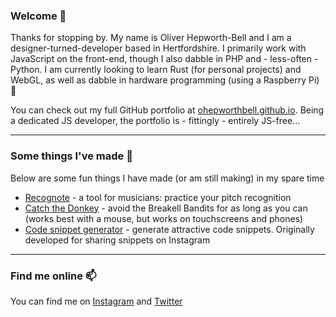 ### Welcome 👋

Thanks for stopping by. My name is Oliver Hepworth-Bell and I am a designer-turned-developer based in Hertfordshire. I primarily work with JavaScript on the front-end, though I also dabble in PHP and - less-often - Python. I am currently looking to learn Rust (for personal projects) and WebGL, as well as dabble in hardware programming (using a Raspberry Pi) 🌱

You can check out my full GitHub portfolio at [ohepworthbell.github.io](https://ohepworthbell.github.io/). Being a dedicated JS developer, the portfolio is - fittingly - entirely JS-free...

---

### Some things I've made 🔭

Below are some fun things I have made (or am still making) in my spare time

* [Recognote](http://recognote.wearegrowth.com/) - a tool for musicians: practice your pitch recognition
* [Catch the Donkey](https://ohepworthbell.github.io/catch-the-donkey/) - avoid the Breakell Bandits for as long as you can (works best with a mouse, but works on touchscreens and phones)
* [Code snippet generator](https://ohepworthbell.github.io/code-snippets/) - generate attractive code snippets. Originally developed for sharing snippets on Instagram

---

### Find me online 📫

You can find me on [Instagram](https://www.instagram.com/ohepworthbell/) and [Twitter](https://twitter.com/ohepworthbell)
